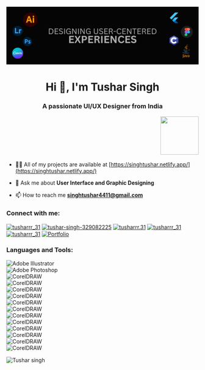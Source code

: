 ![MasterHead](new.png)

<h1 align="center">Hi 👋, I'm Tushar Singh</h1>
<h3 align="center">A passionate UI/UX Designer from India</h3>
<p align="right"> <img src="https://static.wixstatic.com/media/91ff38_403c2b2b8ce04bc1bd0f616206c2e2f3~mv2.gif" height="100px" width="100px">

- 👨‍💻 All of my projects are available at [https://singhtushar.netlify.app/](https://singhtushar.netlify.app/)

- 💬 Ask me about **User Interface and Graphic Designing**

- 📫 How to reach me **singhtushar4411@gmail.com**

<h3 align="left">Connect with me:</h3>
<p align="left">
<a href="https://twitter.com/tusharrr_31" target="blank"><img align="center" src="https://raw.githubusercontent.com/rahuldkjain/github-profile-readme-generator/master/src/images/icons/Social/twitter.svg" alt="tusharrr_31" height="30" width="40" /></a>
<a href="https://linkedin.com/in/tushar-singh-329082225" target="blank"><img align="center" src="https://raw.githubusercontent.com/rahuldkjain/github-profile-readme-generator/master/src/images/icons/Social/linked-in-alt.svg" alt="tushar-singh-329082225" height="30" width="40" /></a>
<a href="https://instagram.com/tusharrr.31" target="blank"><img align="center" src="https://raw.githubusercontent.com/rahuldkjain/github-profile-readme-generator/master/src/images/icons/Social/instagram.svg" alt="tusharrr.31" height="30" width="40" /></a>
<a href="https://dribbble.com/tusharrr_31" target="blank"><img align="center" src="https://raw.githubusercontent.com/rahuldkjain/github-profile-readme-generator/master/src/images/icons/Social/dribbble.svg" alt="tusharrr_31" height="30" width="40" /></a>
<a href="https://www.behance.net/tusharrr_31" target="blank"><img align="center" src="https://raw.githubusercontent.com/rahuldkjain/github-profile-readme-generator/master/src/images/icons/Social/behance.svg" alt="tusharrr_31" height="30" width="40" /></a>
  <a href="https://tushar-singh.netlify.app/" target="blank"><img align="center" src="https://raw.githubusercontent.com/rahuldkjain/github-profile-readme-generator/master/src/images/icons/Social/website.svg" alt="Portfolio" height="30" width="40" /></a>
</p>

<h3 align="left">Languages and Tools:</h3>
<div class="logo"><img src="https://upload.wikimedia.org/wikipedia/commons/a/af/Adobe_Photoshop_CC_icon.svg" alt="Adobe Illustrator"></div>
        <div class="logo"><img src="https://upload.wikimedia.org/wikipedia/commons/f/fb/Adobe_Illustrator_CC_icon.svg" alt="Adobe Photoshop"></div>
        <div class="logo"><img src="https://upload.wikimedia.org/wikipedia/commons/thumb/3/33/Figma-logo.svg/36px-Figma-logo.svg.png" alt="CorelDRAW"></div>
        <div class="logo"><img src="https://upload.wikimedia.org/wikipedia/commons/0/08/Canva_icon_2021.svg" alt="CorelDRAW"></div>
        <div class="logo"><img src="https://upload.wikimedia.org/wikipedia/commons/1/18/C_Programming_Language.svg" alt="CorelDRAW"></div>
        <div class="logo"><img src="https://upload.wikimedia.org/wikipedia/commons/1/18/ISO_C%2B%2B_Logo.svg" alt="CorelDRAW"></div>
        <div class="logo"><img src="https://upload.wikimedia.org/wikipedia/commons/c/c3/Python-logo-notext.svg" alt="CorelDRAW"></div>
        <div class="logo"><img src="https://upload.wikimedia.org/wikipedia/commons/6/61/HTML5_logo_and_wordmark.svg" alt="CorelDRAW"></div>
        <div class="logo"><img src="https://upload.wikimedia.org/wikipedia/commons/thumb/d/d5/CSS3_logo_and_wordmark.svg/36px-CSS3_logo_and_wordmark.svg.png" alt="CorelDRAW"></div>
        <div class="logo"><img src="https://upload.wikimedia.org/wikipedia/commons/9/99/Unofficial_JavaScript_logo_2.svg" alt="CorelDRAW"></div>
        <div class="logo"><img src="https://upload.wikimedia.org/wikipedia/commons/2/2d/Visual_Studio_Code_1.18_icon.svg" alt="CorelDRAW"></div>
        <div class="logo"><img src="https://upload.wikimedia.org/wikipedia/commons/4/45/Notion_app_logo.png" alt="CorelDRAW"></div>
        <div class="logo"><img src="https://upload.wikimedia.org/wikipedia/commons/thumb/9/91/Octicons-mark-github.svg/64px-Octicons-mark-github.svg.png" alt="CorelDRAW"></div>
        <div class="logo"><img src="https://git-scm.com/images/logos/downloads/Git-Icon-1788C.svg" alt="CorelDRAW"></div>
<p><img align="center" src="https://github-readme-streak-stats.herokuapp.com/?user=tusharrr-31&" alt="Tushar singh" /></p>
